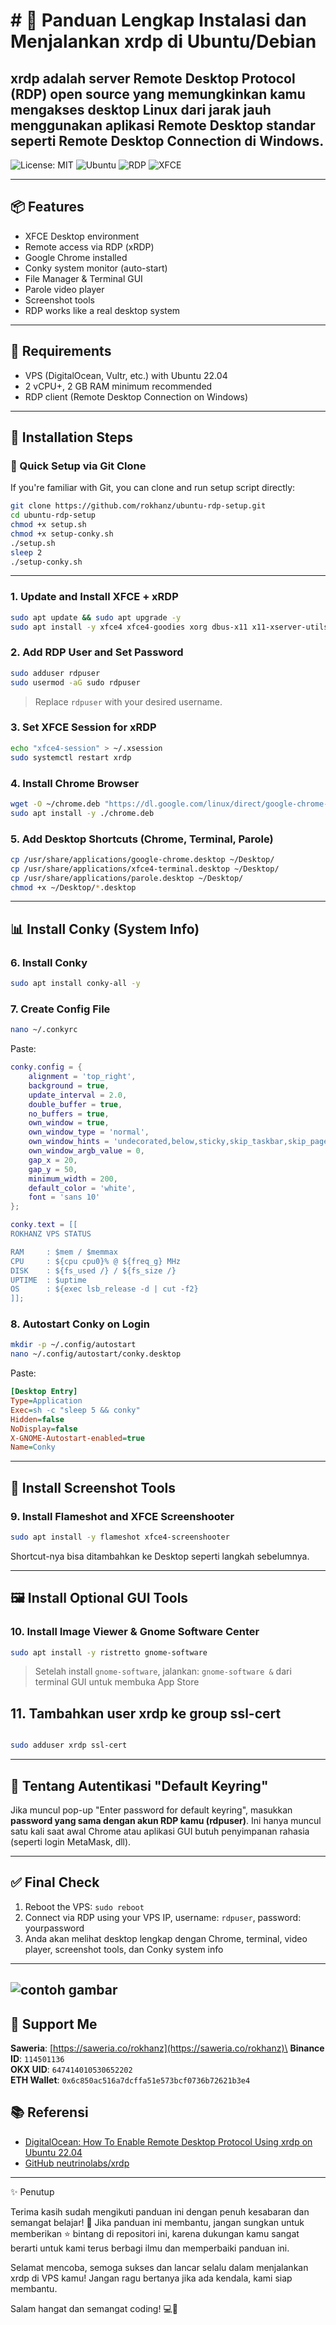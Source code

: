 # # 🚀 Panduan Lengkap Instalasi dan Menjalankan xrdp di Ubuntu/Debian

xrdp adalah server Remote Desktop Protocol (RDP) open source yang memungkinkan kamu mengakses desktop Linux dari jarak jauh menggunakan aplikasi Remote Desktop standar seperti Remote Desktop Connection di Windows.
---

![License: MIT](https://img.shields.io/badge/License-MIT-yellow.svg)
![Ubuntu](https://img.shields.io/badge/Ubuntu-22.04-orange?logo=ubuntu)
![RDP](https://img.shields.io/badge/RDP-Enabled-brightgreen)
![XFCE](https://img.shields.io/badge/Desktop-XFCE-blue)

---

## 📦 Features

- XFCE Desktop environment
- Remote access via RDP (xRDP)
- Google Chrome installed
- Conky system monitor (auto-start)
- File Manager & Terminal GUI
- Parole video player
- Screenshot tools
- RDP works like a real desktop system

---

## 🧰 Requirements

- VPS (DigitalOcean, Vultr, etc.) with Ubuntu 22.04
- 2 vCPU+, 2 GB RAM minimum recommended
- RDP client (Remote Desktop Connection on Windows)

---

## 🧱 Installation Steps

### 🔄 Quick Setup via Git Clone

If you're familiar with Git, you can clone and run setup script directly:

```bash
git clone https://github.com/rokhanz/ubuntu-rdp-setup.git
cd ubuntu-rdp-setup
chmod +x setup.sh
chmod +x setup-conky.sh
./setup.sh
sleep 2
./setup-conky.sh
```

---

### 1. Update and Install XFCE + xRDP

```bash
sudo apt update && sudo apt upgrade -y
sudo apt install -y xfce4 xfce4-goodies xorg dbus-x11 x11-xserver-utils xrdp
```

### 2. Add RDP User and Set Password

```bash
sudo adduser rdpuser
sudo usermod -aG sudo rdpuser
```

> Replace `rdpuser` with your desired username.

### 3. Set XFCE Session for xRDP

```bash
echo "xfce4-session" > ~/.xsession
sudo systemctl restart xrdp
```

### 4. Install Chrome Browser

```bash
wget -O ~/chrome.deb "https://dl.google.com/linux/direct/google-chrome-stable_current_amd64.deb"
sudo apt install -y ./chrome.deb
```

### 5. Add Desktop Shortcuts (Chrome, Terminal, Parole)

```bash
cp /usr/share/applications/google-chrome.desktop ~/Desktop/
cp /usr/share/applications/xfce4-terminal.desktop ~/Desktop/
cp /usr/share/applications/parole.desktop ~/Desktop/
chmod +x ~/Desktop/*.desktop
```

---

## 📊 Install Conky (System Info)

### 6. Install Conky

```bash
sudo apt install conky-all -y
```

### 7. Create Config File

```bash
nano ~/.conkyrc
```

Paste:

```lua
conky.config = {
    alignment = 'top_right',
    background = true,
    update_interval = 2.0,
    double_buffer = true,
    no_buffers = true,
    own_window = true,
    own_window_type = 'normal',
    own_window_hints = 'undecorated,below,sticky,skip_taskbar,skip_pager',
    own_window_argb_value = 0,
    gap_x = 20,
    gap_y = 50,
    minimum_width = 200,
    default_color = 'white',
    font = 'sans 10'
};

conky.text = [[
ROKHANZ VPS STATUS

RAM     : $mem / $memmax
CPU     : ${cpu cpu0}% @ ${freq_g} MHz
DISK    : ${fs_used /} / ${fs_size /}
UPTIME  : $uptime
OS      : ${exec lsb_release -d | cut -f2}
]];
```

### 8. Autostart Conky on Login

```bash
mkdir -p ~/.config/autostart
nano ~/.config/autostart/conky.desktop
```

Paste:

```ini
[Desktop Entry]
Type=Application
Exec=sh -c "sleep 5 && conky"
Hidden=false
NoDisplay=false
X-GNOME-Autostart-enabled=true
Name=Conky
```

---

## 📸 Install Screenshot Tools

### 9. Install Flameshot and XFCE Screenshooter

```bash
sudo apt install -y flameshot xfce4-screenshooter
```

Shortcut-nya bisa ditambahkan ke Desktop seperti langkah sebelumnya.

---

## 🖼️ Install Optional GUI Tools

### 10. Install Image Viewer & Gnome Software Center

```bash
sudo apt install -y ristretto gnome-software
```

> Setelah install `gnome-software`, jalankan: `gnome-software &` dari terminal GUI untuk membuka App Store

## 11. Tambahkan user xrdp ke group ssl-cert

```bash

sudo adduser xrdp ssl-cert
```
---

## 🔐 Tentang Autentikasi "Default Keyring"

Jika muncul pop-up "Enter password for default keyring", masukkan **password yang sama dengan akun RDP kamu (rdpuser)**. Ini hanya muncul satu kali saat awal Chrome atau aplikasi GUI butuh penyimpanan rahasia (seperti login MetaMask, dll).

---

## ✅ Final Check

1. Reboot the VPS: `sudo reboot`
2. Connect via RDP using your VPS IP, username: `rdpuser`, password: yourpassword
3. Anda akan melihat desktop lengkap dengan Chrome, terminal, video player, screenshot tools, dan Conky system info

---
![contoh gambar](https://github.com/rokhanz/ubuntu-rdp-setup/blob/main/img/contoh%20walpaper%20rokhanz.png)
---
## 🙌 Support Me

**Saweria**: [https://saweria.co/rokhanz](https://saweria.co/rokhanz)\
**Binance ID**: `114501136`\
**OKX UID**: `647414010530652202`\
**ETH Wallet**: `0x6c850ac516a7dcffa51e573bcf0736b72621b3e4`

## 📚 Referensi

- [DigitalOcean: How To Enable Remote Desktop Protocol Using xrdp on Ubuntu 22.04](https://www.digitalocean.com/community/tutorials/how-to-enable-remote-desktop-protocol-using-xrdp-on-ubuntu-22-04)
- [GitHub neutrinolabs/xrdp](https://github.com/neutrinolabs/xrdp)

---
✨ Penutup

Terima kasih sudah mengikuti panduan ini dengan penuh kesabaran dan semangat belajar! 🙏
Jika panduan ini membantu, jangan sungkan untuk memberikan ⭐ bintang di repositori ini, karena dukungan kamu sangat berarti untuk kami terus berbagi ilmu dan memperbaiki panduan ini.

Selamat mencoba, semoga sukses dan lancar selalu dalam menjalankan xrdp di VPS kamu! Jangan ragu bertanya jika ada kendala, kami siap membantu.

Salam hangat dan semangat coding! 💻🌟

